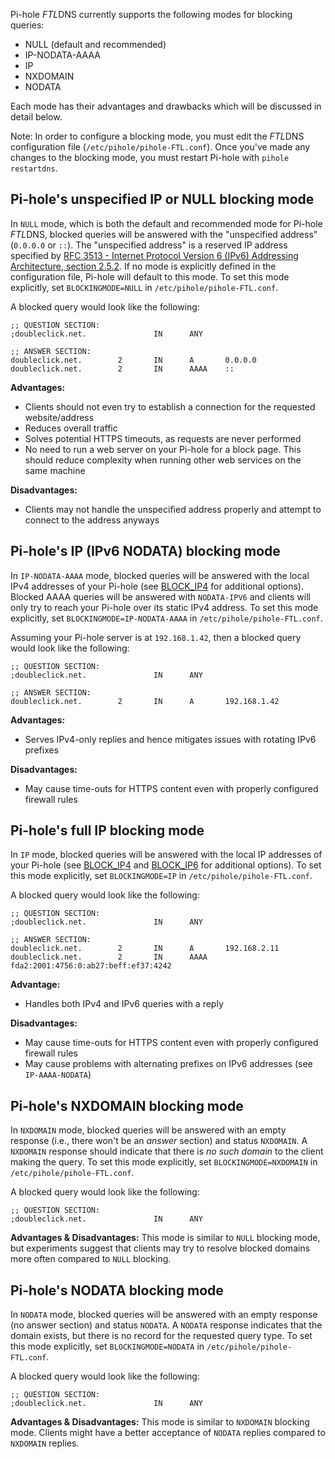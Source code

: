 Pi-hole *FTL*DNS currently supports the following modes for blocking queries:

* NULL (default and recommended)
* IP-NODATA-AAAA
* IP
* NXDOMAIN
* NODATA

Each mode has their advantages and drawbacks which will be discussed in detail below.

Note: In order to configure a blocking mode, you must edit the *FTL*DNS configuration file (`/etc/pihole/pihole-FTL.conf`). Once you've made any changes to the blocking mode, you must restart Pi-hole with `pihole restartdns`.

## Pi-hole's unspecified IP or NULL blocking mode

In `NULL` mode, which is both the default and recommended mode for Pi-hole *FTL*DNS, blocked queries will be answered with the "unspecified address" (`0.0.0.0` or `::`). The "unspecified address" is a reserved IP address specified by [RFC 3513 - Internet Protocol Version 6 (IPv6) Addressing Architecture, section 2.5.2](https://tools.ietf.org/html/rfc3513#section-2.5.2). If no mode is explicitly defined in the configuration file, Pi-hole will default to this mode. To set this mode explicitly, set `BLOCKINGMODE=NULL` in `/etc/pihole/pihole-FTL.conf`.

A blocked query would look like the following:

```
;; QUESTION SECTION:
;doubleclick.net.               IN      ANY

;; ANSWER SECTION:
doubleclick.net.        2       IN      A       0.0.0.0
doubleclick.net.        2       IN      AAAA    ::
```

**Advantages:**

* Clients should not even try to establish a connection for the requested website/address
* Reduces overall traffic
* Solves potential HTTPS timeouts, as requests are never performed
* No need to run a web server on your Pi-hole for a block page. This should reduce complexity when running other web services on the same machine

**Disadvantages:**

* Clients may not handle the unspecified address properly and attempt to connect to the address anyways

## Pi-hole's IP (IPv6 NODATA) blocking mode

In `IP-NODATA-AAAA` mode, blocked queries will be answered with the local IPv4 addresses of your Pi-hole (see [BLOCK_IP4](configfile.md#block_ipv4) for additional options). Blocked AAAA queries will be answered with `NODATA-IPV6` and clients will only try to reach your Pi-hole over its static IPv4 address. To set this mode explicitly, set `BLOCKINGMODE=IP-NODATA-AAAA` in `/etc/pihole/pihole-FTL.conf`.

Assuming your Pi-hole server is at `192.168.1.42`, then a blocked query would look like the following:

```
;; QUESTION SECTION:
;doubleclick.net.               IN      ANY

;; ANSWER SECTION:
doubleclick.net.        2       IN      A       192.168.1.42
```

**Advantages:**

* Serves IPv4-only replies and hence mitigates issues with rotating IPv6 prefixes

**Disadvantages:**

* May cause time-outs for HTTPS content even with properly configured firewall rules

## Pi-hole's full IP blocking mode

In `IP` mode, blocked queries will be answered with the local IP addresses of your Pi-hole (see [BLOCK_IP4](configfile.md#block_ipv4) and [BLOCK_IP6](configfile.md#block_ipv6) for additional options). To set this mode explicitly, set `BLOCKINGMODE=IP` in `/etc/pihole/pihole-FTL.conf`.

A blocked query would look like the following:

```
;; QUESTION SECTION:
;doubleclick.net.               IN      ANY

;; ANSWER SECTION:
doubleclick.net.        2       IN      A       192.168.2.11
doubleclick.net.        2       IN      AAAA    fda2:2001:4756:0:ab27:beff:ef37:4242
```

**Advantage:**

* Handles both IPv4 and IPv6 queries with a reply

**Disadvantages:**

* May cause time-outs for HTTPS content even with properly configured firewall rules
* May cause problems with alternating prefixes on IPv6 addresses (see `IP-AAAA-NODATA`)

## Pi-hole's NXDOMAIN blocking mode

In `NXDOMAIN` mode, blocked queries will be answered with an empty response (i.e., there won't be an *answer* section) and status `NXDOMAIN`. A `NXDOMAIN` response should indicate that there is *no such domain* to the client making the query. To set this mode explicitly, set `BLOCKINGMODE=NXDOMAIN` in `/etc/pihole/pihole-FTL.conf`.

A blocked query would look like the following:

```
;; QUESTION SECTION:
;doubleclick.net.               IN      ANY
```

**Advantages & Disadvantages:** This mode is similar to `NULL` blocking mode, but experiments suggest that clients may try to resolve blocked domains more often compared to `NULL` blocking.

## Pi-hole's NODATA blocking mode

In `NODATA` mode, blocked queries will be answered with an empty response (no answer section) and status `NODATA`. A `NODATA` response indicates that the domain exists, but there is no record for the requested query type. To set this mode explicitly, set `BLOCKINGMODE=NODATA` in `/etc/pihole/pihole-FTL.conf`.

A blocked query would look like the following:

```
;; QUESTION SECTION:
;doubleclick.net.               IN      ANY
```

**Advantages & Disadvantages:** This mode is similar to `NXDOMAIN` blocking mode. Clients might have a better acceptance of `NODATA` replies compared to `NXDOMAIN` replies.

